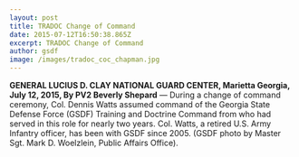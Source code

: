 ```yaml
---
layout: post
title: TRADOC Change of Command
date: 2015-07-12T16:50:38.865Z
excerpt: TRADOC Change of Command
author: gsdf
image: /images/tradoc_coc_chapman.jpg
---
```

**GENERAL LUCIUS D. CLAY NATIONAL GUARD CENTER, Marietta Georgia, July 12, 2015, By PV2 Beverly Shepard** — During a change of command ceremony, Col. Dennis Watts assumed command of the Georgia State Defense Force (GSDF) Training and Doctrine Command from  who had served in this role for nearly two years. Col. Watts, a retired U.S. Army Infantry officer, has been with GSDF since 2005. (GSDF photo by Master Sgt. Mark D. Woelzlein, Public Affairs Office).